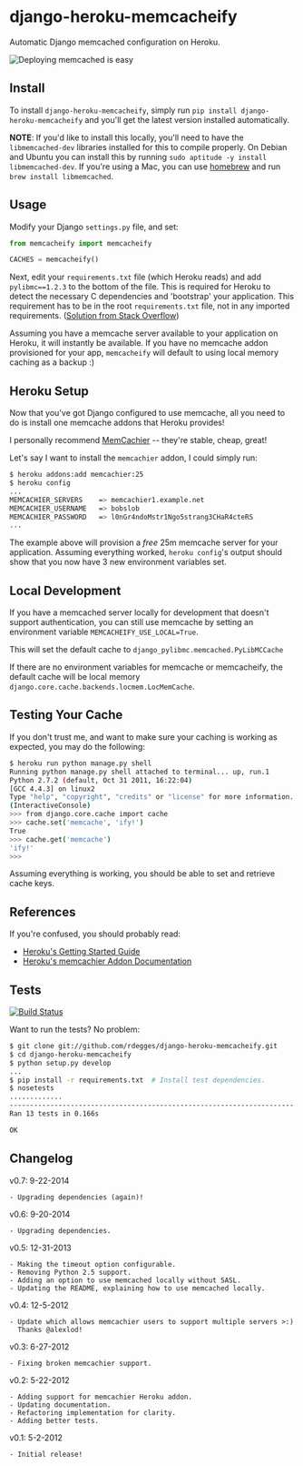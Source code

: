 # django-heroku-memcacheify

Automatic Django memcached configuration on Heroku.


![Deploying memcached is easy](https://github.com/rdegges/django-heroku-memcacheify/raw/master/assets/memcacheify.jpg)


## Install

To install ``django-heroku-memcacheify``, simply run
``pip install django-heroku-memcacheify`` and you'll get the latest version
installed automatically.

**NOTE**: If you'd like to install this locally, you'll need to have the
``libmemcached-dev`` libraries installed for this to compile properly. On
Debian and Ubuntu you can install this by running ``sudo aptitude -y install
libmemcached-dev``. If you're using a Mac, you can use
[homebrew](http://mxcl.github.com/homebrew/) and run ``brew install libmemcached``.


## Usage

Modify your Django ``settings.py`` file, and set:

``` python
from memcacheify import memcacheify

CACHES = memcacheify()
```

Next, edit your ``requirements.txt`` file (which Heroku reads) and add
``pylibmc==1.2.3`` to the bottom of the file. This is required for Heroku to
detect the necessary C dependencies and 'bootstrap' your application. This requirement
has to be in the root ``requirements.txt`` file, not in any imported requirements.
([Solution from Stack Overflow](http://stackoverflow.com/questions/11507639/memcached-on-heroku-w-django-cant-install-pylibmc-memcacheify/11587142#11587142))

Assuming you have a memcache server available to your application on Heroku, it
will instantly be available. If you have no memcache addon provisioned for your
app, ``memcacheify`` will default to using local memory caching as a backup :)


## Heroku Setup

Now that you've got Django configured to use memcache, all you need to do is
install one memcache addons that Heroku provides!

I personally recommend [MemCachier](https://addons.heroku.com/memcachier) --
they're stable, cheap, great!

Let's say I want to install the ``memcachier`` addon, I could simply run:

``` bash
$ heroku addons:add memcachier:25
$ heroku config
...
MEMCACHIER_SERVERS    => memcachier1.example.net
MEMCACHIER_USERNAME   => bobslob
MEMCACHIER_PASSWORD   => l0nGr4ndoMstr1Ngo5strang3CHaR4cteRS
...
```

The example above will provision a *free* 25m memcache server for your
application. Assuming everything worked, ``heroku config``'s output should show
that you now have 3 new environment variables set.


## Local Development
If you have a memcached server locally for development that doesn't support
authentication, you can still use memcache by setting an environment variable
`MEMCACHEIFY_USE_LOCAL=True`.

This will set the default cache to `django_pylibmc.memcached.PyLibMCCache`

If there are no environment variables for memcache or memcacheify, the default
cache will be local memory `django.core.cache.backends.locmem.LocMemCache`.


## Testing Your Cache

If you don't trust me, and want to make sure your caching is working as
expected, you may do the following:

``` bash
$ heroku run python manage.py shell
Running python manage.py shell attached to terminal... up, run.1
Python 2.7.2 (default, Oct 31 2011, 16:22:04)
[GCC 4.4.3] on linux2
Type "help", "copyright", "credits" or "license" for more information.
(InteractiveConsole)
>>> from django.core.cache import cache
>>> cache.set('memcache', 'ify!')
True
>>> cache.get('memcache')
'ify!'
>>>
```

Assuming everything is working, you should be able to set and retrieve cache
keys.


## References

If you're confused, you should probably read:

- [Heroku's Getting Started Guide](http://devcenter.heroku.com/articles/django)
- [Heroku's memcachier Addon Documentation](https://devcenter.heroku.com/articles/memcachier)


## Tests

[![Build Status](https://secure.travis-ci.org/rdegges/django-heroku-memcacheify.png?branch=master)](http://travis-ci.org/rdegges/django-heroku-memcacheify)

Want to run the tests? No problem:

``` bash
$ git clone git://github.com/rdegges/django-heroku-memcacheify.git
$ cd django-heroku-memcacheify
$ python setup.py develop
...
$ pip install -r requirements.txt  # Install test dependencies.
$ nosetests
.............
----------------------------------------------------------------------
Ran 13 tests in 0.166s

OK
```


## Changelog

v0.7: 9-22-2014

    - Upgrading dependencies (again)!

v0.6: 9-20-2014

    - Upgrading dependencies.

v0.5: 12-31-2013

    - Making the timeout option configurable.
    - Removing Python 2.5 support.
    - Adding an option to use memcached locally without SASL.
    - Updating the README, explaining how to use memcached locally.

v0.4: 12-5-2012

    - Update which allows memcachier users to support multiple servers >:)
      Thanks @alexlod!

v0.3: 6-27-2012

    - Fixing broken memcachier support.

v0.2: 5-22-2012

    - Adding support for memcachier Heroku addon.
    - Updating documentation.
    - Refactoring implementation for clarity.
    - Adding better tests.

v0.1: 5-2-2012

    - Initial release!
